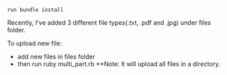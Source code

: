 `run bundle install`

Recently, I've added 3 different file types(.txt, .pdf and .jpg) under files folder.

To upload new file:
- add new files in files folder
- then run ruby multi_part.rb
**Note: It will upload all files in a directory.

